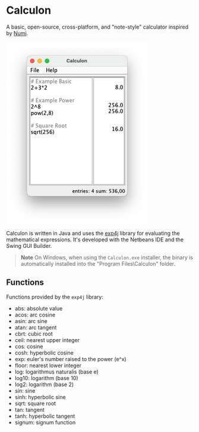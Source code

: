 # Calculon

A basic, open-source, cross-platform, and "note-style" calculator inspired by [Numi](https://numi.app/).

![sceenshot](assets/screenshot.png)

Calculon is written in Java and uses the [exp4j](https://www.objecthunter.net/exp4j/) library for evaluating the mathematical expressions. It's developed with the Netbeans IDE and the Swing GUI Builder.

> **Note**
> On Windows, when using the `Calculon.exe` installer, the binary is automatically installed into the "Program Files\Calculon" folder.

## Functions

Functions provided by the `exp4j` library:

- abs: absolute value
- acos: arc cosine
- asin: arc sine
- atan: arc tangent
- cbrt: cubic root
- ceil: nearest upper integer
- cos: cosine
- cosh: hyperbolic cosine
- exp: euler's number raised to the power (e^x)
- floor: nearest lower integer
- log: logarithmus naturalis (base e)
- log10: logarithm (base 10)
- log2: logarithm (base 2)
- sin: sine
- sinh: hyperbolic sine
- sqrt: square root
- tan: tangent
- tanh: hyperbolic tangent
- signum: signum function
